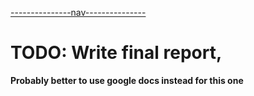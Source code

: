 [---------------nav---------------](../nav.md)

# TODO: Write final report,

**Probably better to use google docs instead for this one**
